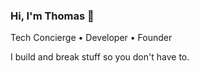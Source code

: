 ### Hi, I'm Thomas 👋

Tech Concierge • Developer • Founder

I build and break stuff so you don't have to.
